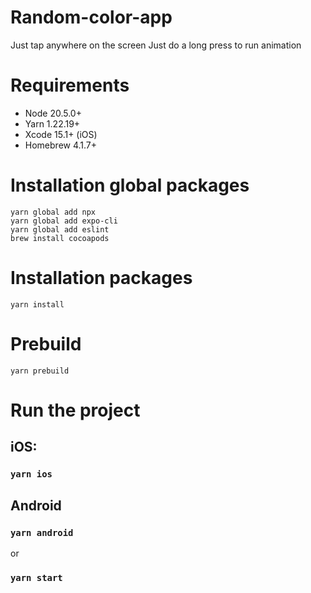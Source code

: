 # Random-color-app

Just tap anywhere on the screen
Just do a long press to run animation

# Requirements

- Node 20.5.0+
- Yarn 1.22.19+
- Xcode 15.1+ (iOS)
- Homebrew 4.1.7+

# Installation global packages

```
yarn global add npx
yarn global add expo-cli
yarn global add eslint
brew install cocoapods
```

# Installation packages

`yarn install`

# Prebuild

`yarn prebuild`

# Run the project

## iOS:

### `yarn ios`

## Android

### `yarn android`

or

### `yarn start`
